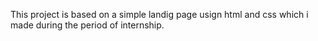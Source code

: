 This project is based on a simple landig page usign html and css which i made during the period of internship.
